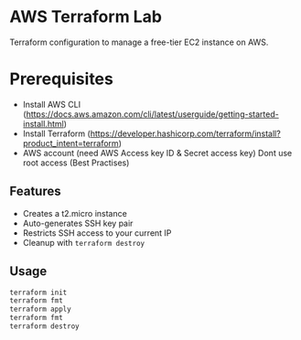 # AWS Terraform Lab

Terraform configuration to manage a free-tier EC2 instance on AWS.

# Prerequisites
- Install AWS CLI   (https://docs.aws.amazon.com/cli/latest/userguide/getting-started-install.html)
- Install Terraform (https://developer.hashicorp.com/terraform/install?product_intent=terraform)
- AWS account       (need  AWS Access key ID & Secret access key) Dont use root access (Best Practises)

## Features
- Creates a t2.micro instance
- Auto-generates SSH key pair
- Restricts SSH access to your current IP
- Cleanup with `terraform destroy`

## Usage
```bash
terraform init
terraform fmt
terraform apply
terraform fmt
terraform destroy
